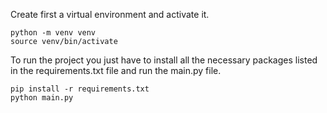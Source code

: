 Create first a virtual environment and activate it.
```
python -m venv venv
source venv/bin/activate
```

To run the project you just have to install all the necessary packages listed in the requirements.txt file and run the main.py file.
```
pip install -r requirements.txt
python main.py
```
